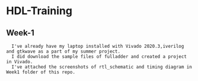 # HDL-Training
## Week-1
      I've already have my laptop installed with Vivado 2020.3,iverilog and gtkwave as a part of my summer project.
      I did download the sample files of fulladder and created a project in Vivado.
      I've attached the screenshots of rtl_schematic and timing diagram in Week1 folder of this repo.
